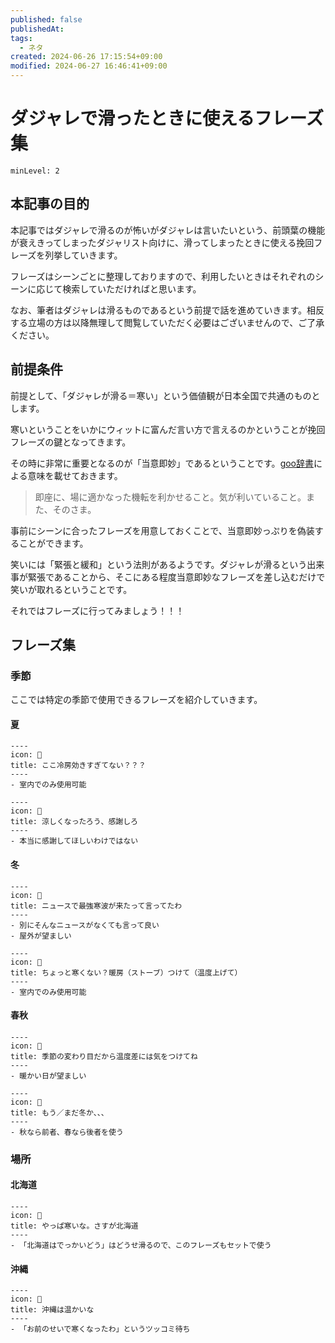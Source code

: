 ```yaml
---
published: false
publishedAt: 
tags:
  - ネタ
created: 2024-06-26 17:15:54+09:00
modified: 2024-06-27 16:46:41+09:00
---
```


# ダジャレで滑ったときに使えるフレーズ集

```table-of-contents
minLevel: 2
```

## 本記事の目的

本記事ではダジャレで滑るのが怖いがダジャレは言いたいという、前頭葉の機能が衰えきってしまったダジャリスト向けに、滑ってしまったときに使える挽回フレーズを列挙していきます。

フレーズはシーンごとに整理しておりますので、利用したいときはそれぞれのシーンに応じて検索していただければと思います。

なお、筆者はダジャレは滑るものであるという前提で話を進めていきます。相反する立場の方は以降無理して閲覧していただく必要はございませんので、ご了承ください。

## 前提条件

前提として、「ダジャレが滑る＝寒い」という価値観が日本全国で共通のものとします。

寒いということをいかにウィットに富んだ言い方で言えるのかということが挽回フレーズの鍵となってきます。

その時に非常に重要となるのが「当意即妙」であるということです。[goo辞書](https://dictionary.goo.ne.jp/word/%E5%BD%93%E6%84%8F%E5%8D%B3%E5%A6%99/)による意味を載せておきます。

> 即座に、場に適かなった機転を利かせること。気が利いていること。また、そのさま。

事前にシーンに合ったフレーズを用意しておくことで、当意即妙っぷりを偽装することができます。

笑いには「緊張と緩和」という法則があるようです。ダジャレが滑るという出来事が緊張であることから、そこにある程度当意即妙なフレーズを差し込むだけで笑いが取れるということです。

それではフレーズに行ってみましょう！！！

## フレーズ集

### 季節

ここでは特定の季節で使用できるフレーズを紹介していきます。

#### 夏

```callout
----
icon: 🥶
title: ここ冷房効きすぎてない？？？
----
- 室内でのみ使用可能
```

```callout
----
icon: 🥶
title: 涼しくなったろう、感謝しろ
----
- 本当に感謝してほしいわけではない
```

#### 冬

```callout
----
icon: 🥶
title: ニュースで最強寒波が来たって言ってたわ
----
- 別にそんなニュースがなくても言って良い
- 屋外が望ましい
```

```callout
----
icon: 🥶
title: ちょっと寒くない？暖房（ストーブ）つけて（温度上げて）
----
- 室内でのみ使用可能
```

#### 春秋

```callout
----
icon: 🥶
title: 季節の変わり目だから温度差には気をつけてね
----
- 暖かい日が望ましい
```

```callout
----
icon: 🥶
title: もう／まだ冬か、、、
----
- 秋なら前者、春なら後者を使う
```

### 場所

#### 北海道

```callout
----
icon: 🥶
title: やっぱ寒いな。さすが北海道
----
- 「北海道はでっかいどう」はどうせ滑るので、このフレーズもセットで使う
```

#### 沖縄

```callout
----
icon: 🥶
title: 沖縄は温かいな
----
- 「お前のせいで寒くなったわ」というツッコミ待ち
```
